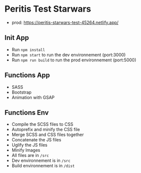 #  Peritis Test Starwars

* prod:  https://peritis-starwars-test-45264.netlify.app/

## Init App

* Run `npm install`
* Run `npm start` to run the dev environnement (port:3000)
* Run `npm run build` to run the prod environnement (port:5000)

## Functions App

* SASS
* Bootstrap
* Animation with GSAP

## Functions Env

* Compile the SCSS files to CSS
* Autoprefix and minify the CSS file
* Merge SCSS and CSS files together
* Concatenate the JS files
* Uglify the JS files
* Minify Images
* All files are in `/src`
* Dev environnement is in `/src`
* Build environnement is in `/dist`